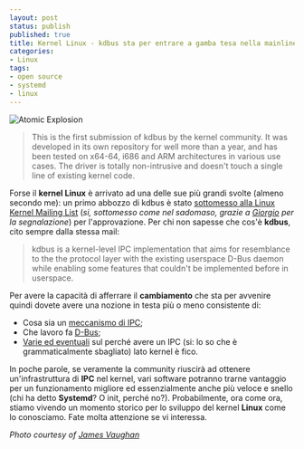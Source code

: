```yaml
---
layout: post
status: publish
published: true
title: Kernel Linux - kdbus sta per entrare a gamba tesa nella mainline
categories:
- Linux
tags:
- open source
- systemd
- linux
---
```


![Atomic Explosion](https://farm3.staticflickr.com/2499/4179024102_40c1e48234_b.jpg)

> This is the first submission of kdbus by the kernel community.  It was developed in its own repository for well more than a year, and has been tested on x64-64, i686 and ARM architectures in various use cases. The driver is totally non-intrusive and doesn't touch a single line of existing kernel code.

Forse il **kernel Linux** è arrivato ad una delle sue più grandi svolte (almeno secondo me): un primo abbozzo di kdbus è stato [sottomesso alla Linux Kernel Mailing List](https://lkml.org/lkml/2014/10/29/854) (_si, sottomesso come nel sadomaso, grazie a [Giorgio](http://www.zarrelli.org/blog/) per la segnalazione_) per l'approvazione. Per chi non sapesse che cos'è **kdbus**, cito sempre dalla stessa mail:

> kdbus is a kernel-level IPC implementation that aims for resemblance to the the protocol layer with the existing userspace D-Bus daemon while enabling some features that couldn't be implemented before in userspace.

Per avere la capacità di afferrare il **cambiamento** che sta per avvenire quindi dovete avere una nozione in testa più o meno consistente di:

- Cosa sia un [meccanismo di IPC](http://it.wikipedia.org/wiki/Comunicazione_tra_processi);
- Che lavoro fa [D-Bus](http://www.freedesktop.org/wiki/Software/dbus/#index1h1);
- [Varie ed eventuali](https://www.youtube.com/watch?v=sJyVaKZ8tbc) sul perché avere un IPC (si: lo so che è grammaticalmente sbagliato) lato kernel è fico.

In poche parole, se veramente la community riuscirà ad ottenere un'infrastruttura di **IPC** nel kernel, vari software potranno trarne vantaggio per un funzionamento migliore ed essenzialmente anche più veloce e snello (chi ha detto **Systemd**? O init, perché no?). Probabilmente, ora come ora, stiamo vivendo un momento storico per lo sviluppo del kernel **Linux** come lo conosciamo. Fate molta attenzione se vi interessa.

_Photo courtesy of [James Vaughan](https://www.flickr.com/photos/x-ray_delta_one/4179024102/)_